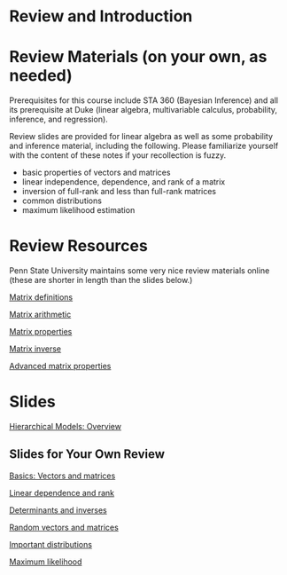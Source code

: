 Review and Introduction
================

# Review Materials (on your own, as needed)

Prerequisites for this course include STA 360 (Bayesian Inference) and
all its prerequisite at Duke (linear algebra, multivariable calculus,
probability, inference, and regression).

Review slides are provided for linear algebra as well as some
probability and inference material, including the following. Please
familiarize yourself with the content of these notes if your
recollection is fuzzy.

-   basic properties of vectors and matrices
-   linear independence, dependence, and rank of a matrix
-   inversion of full-rank and less than full-rank matrices
-   common distributions
-   maximum likelihood estimation

# Review Resources

Penn State University maintains some very nice review materials online
(these are shorter in length than the slides below.)

[Matrix
definitions](https://onlinecourses.science.psu.edu/statprogram/reviews/matrix-algebra/definitions)

[Matrix
arithmetic](https://onlinecourses.science.psu.edu/statprogram/reviews/matrix-algebra/arithmetic)

[Matrix
properties](https://onlinecourses.science.psu.edu/statprogram/reviews/matrix-algebra/properties)

[Matrix
inverse](https://onlinecourses.science.psu.edu/statprogram/reviews/matrix-algebra/inverse)

[Advanced matrix
properties](https://onlinecourses.science.psu.edu/statprogram/reviews/matrix-algebra/advanced-properties)

# Slides

[Hierarchical Models: Overview](decks/intro_deck.html)

## Slides for Your Own Review

[Basics: Vectors and matrices](decks/linalg_01_deck.html)

[Linear dependence and rank](decks/linalg_02_deck.html)

[Determinants and inverses](decks/linalg_03_deck.html)

[Random vectors and matrices](decks/linalg_04_deck.html)

[Important distributions](decks/linalg_05_deck.html)

[Maximum likelihood](decks/linalg_06_deck.html)
